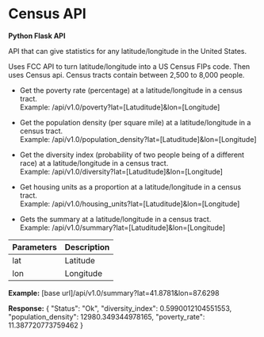 # Census API

**Python Flask API**

API that can give statistics for any latitude/longitude in the United States.

Uses FCC API to turn latitude/longitude into a US Census FIPs code. Then uses Census api. Census tracts contain between 2,500 to 8,000 people.

* Get the poverty rate (percentage) at a latitude/longitude in a census tract.  
Example:
/api/v1.0/poverty?lat=[Latuditude]&lon=[Longitude]

* Get the population density (per square mile) at a latitude/longitude in a census tract.  
Example:
/api/v1.0/population_density?lat=[Latuditude]&lon=[Longitude]

* Get the diversity index (probability of two people being of a different race) at a latitude/longitude in a census tract.  
Example:
/api/v1.0/diversity?lat=[Latuditude]&lon=[Longitude]

* Get housing units as a proportion at a latitude/longitude in a census tract.  
Example:
/api/v1.0/housing_units?lat=[Latuditude]&lon=[Longitude]

* Gets the summary at a latitude/longitude in a census tract.  
Example:
/api/v1.0/summary?lat=[Latuditude]&lon=[Longitude]

|Parameters|Description|
|-----|-----------|
|lat	|Latitude	  |
|lon	|Longitude  |

**Example:**
[base url]/api/v1.0/summary?lat=41.8781&lon=87.6298

**Response:**
{
  "Status": "Ok", 
  "diversity_index": 0.5990012104551553, 
  "population_density": 12980.349344978165, 
  "poverty_rate": 11.387720773759462
}
